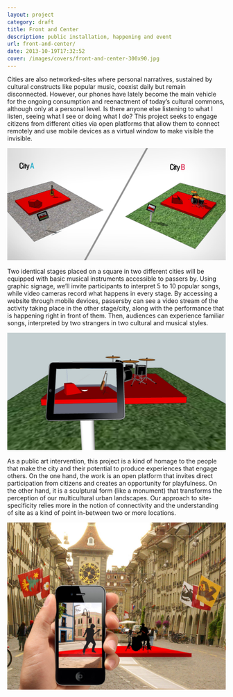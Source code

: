 ```yaml
---
layout: project
category: draft
title: Front and Center
description: public installation, happening and event
url: front-and-center/
date: 2013-10-19T17:32:52
cover: /images/covers/front-and-center-300x90.jpg
---
```

Cities are also networked-sites where personal narratives, sustained by cultural constructs like popular music, coexist daily but remain disconnected. However, our phones have lately become the main vehicle for the ongoing consumption and reenactment of today’s cultural commons, although only at a personal level. Is there anyone else listening to what I listen, seeing what I see or doing what I do? This project seeks to engage citizens from different cities via open platforms that allow them to connect remotely and use mobile devices as a virtual window to make visible the invisible.

![](/images/projects/front-and-center/FaC01_General-view.jpg)

Two identical stages placed on a square in two different cities will be equipped with basic musical instruments accessible to passers by. Using graphic signage, we’ll invite participants to interpret 5 to 10 popular songs, while video cameras record what happens in every stage. By accessing a website through mobile devices, passersby can see a video stream of the activity taking place in the other stage/city, along with the performance that is happening right in front of them. Then, audiences can experience familiar songs, interpreted by two strangers in two cultural and musical styles.

![](/images/projects/front-and-center/FaC00_idea.jpg)

As a public art intervention, this project is a kind of homage to the people that make the city and their potential to produce experiences that engage others. On the one hand, the work is an open platform that invites direct participation from citizens and creates an opportunity for playfulness. On the other hand, it is a sculptural form (like a monument) that transforms the perception of our multicultural urban landscapes. Our approach to site-specificity relies more in the notion of connectivity and the understanding of site as a kind of point in-between two or more locations.

![](/images/projects/front-and-center/FaC02_Participatory.jpg)
